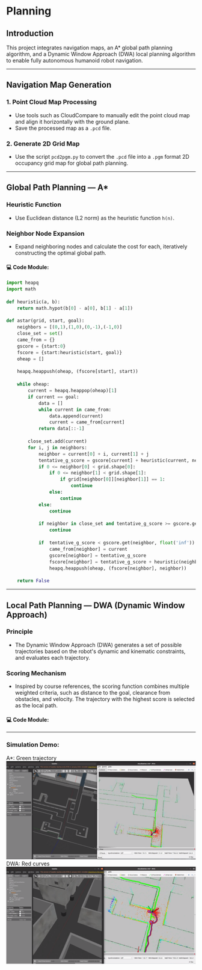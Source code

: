# Planning

## Introduction
This project integrates navigation maps, an A* global path planning algorithm, and a Dynamic Window Approach (DWA) local planning algorithm to enable fully autonomous humanoid robot navigation.

---

## Navigation Map Generation

### 1. Point Cloud Map Processing
- Use tools such as CloudCompare to manually edit the point cloud map and align it horizontally with the ground plane.
- Save the processed map as a `.pcd` file.

### 2. Generate 2D Grid Map
- Use the script `pcd2pgm.py` to convert the `.pcd` file into a `.pgm` format 2D occupancy grid map for global path planning.

---

## Global Path Planning — A*

### Heuristic Function
- Use Euclidean distance (L2 norm) as the heuristic function `h(n)`.

### Neighbor Node Expansion
- Expand neighboring nodes and calculate the cost for each, iteratively constructing the optimal global path.

#### 💻 Code Module: 
```python
import heapq
import math

def heuristic(a, b):
    return math.hypot(b[0] - a[0], b[1] - a[1])

def astar(grid, start, goal):
    neighbors = [(0,1),(1,0),(0,-1),(-1,0)]
    close_set = set()
    came_from = {}
    gscore = {start:0}
    fscore = {start:heuristic(start, goal)}
    oheap = []

    heapq.heappush(oheap, (fscore[start], start))

    while oheap:
        current = heapq.heappop(oheap)[1]
        if current == goal:
            data = []
            while current in came_from:
                data.append(current)
                current = came_from[current]
            return data[::-1]

        close_set.add(current)
        for i, j in neighbors:
            neighbor = current[0] + i, current[1] + j            
            tentative_g_score = gscore[current] + heuristic(current, neighbor)
            if 0 <= neighbor[0] < grid.shape[0]:
                if 0 <= neighbor[1] < grid.shape[1]:
                    if grid[neighbor[0]][neighbor[1]] == 1:
                        continue
                else:
                    continue
            else:
                continue

            if neighbor in close_set and tentative_g_score >= gscore.get(neighbor, 0):
                continue
                
            if  tentative_g_score < gscore.get(neighbor, float('inf')) or neighbor not in [i[1] for i in oheap]:
                came_from[neighbor] = current
                gscore[neighbor] = tentative_g_score
                fscore[neighbor] = tentative_g_score + heuristic(neighbor, goal)
                heapq.heappush(oheap, (fscore[neighbor], neighbor))

    return False
```
---
## Local Path Planning — DWA (Dynamic Window Approach)

### Principle
- The Dynamic Window Approach (DWA) generates a set of possible trajectories based on the robot's dynamic and kinematic constraints, and evaluates each trajectory.

### Scoring Mechanism
- Inspired by course references, the scoring function combines multiple weighted criteria, such as distance to the goal, clearance from obstacles, and velocity. The trajectory with the highest score is selected as the local path.

#### 💻 Code Module: 

---

### Simulation Demo:
A*: Green trajectory
![A*: Green trajectory](././assets/path.png)
DWA: Red curves
![A*: Green trajectory](././assets/avoid.png)

